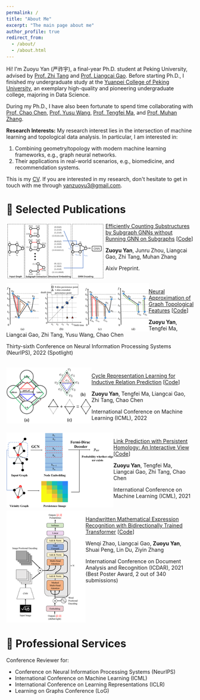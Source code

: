 ```yaml
---
permalink: /
title: "About Me"
excerpt: "The main page about me"
author_profile: true
redirect_from: 
  - /about/
  - /about.html
---
```


Hi! I'm Zuoyu Yan (严祚宇), a final-year Ph.D. student at Peking University, advised by [Prof. Zhi Tang](https://www.wict.pku.edu.cn/cpdp/kydw/ggcy/1297369.htm) and [Prof. Liangcai Gao](https://www.icst.pku.edu.cn/szwdclyjs/kydw/ggcy/1288880.htm). Before starting Ph.D., I finished my undergraduate study at the [Yuanpei College of Peking University](https://yuanpei.pku.edu.cn/en/aboutyuanpei/collegeprofile/index.htm), an exemplary high-quality and pioneering undergraduate college, majoring in Data Science.

During my Ph.D., I have also been fortunate to spend time collaborating with [Prof. Chao Chen](https://chaochen.github.io/), [Prof. Yusu Wang](http://yusu.belkin-wang.org/), [Prof. Tengfei Ma](https://sites.google.com/site/matf0123/home), and [Prof. Muhan Zhang](https://muhanzhang.github.io/).

**Research Interests:** My research interest lies in the intersection of machine learning and topological data analysis. In particular, I am interested in: 
1. Combining geometry/topology with modern machine learning frameworks, e.g., graph neural networks.
2. Their applications in real-world scenarios, e.g., biomedicine, and recommendation systems.

This is my [CV](/files/CV.pdf). If you are interested in my research, don't hesitate to get in touch with me through <yanzuoyu3@gmail.com>.


📝 Selected Publications
======

<img src="/images/ESCGNN_small.png" align="left" height=150/>

[Efficiently Counting Substructures by Subgraph GNNs without Running GNN on Subgraphs](https://arxiv.org/pdf/2303.10576.pdf) [[Code](https://github.com/pkuyzy/ESC-GNN)]

**Zuoyu Yan**, Junru Zhou, Liangcai Gao, Zhi Tang, Muhan Zhang

Aixiv Preprint. 

<br clear="left"/>

<img src="/images/PDGNN_small.png" align="left" height=130/>

[Neural Approximation of Graph Topological Features](https://arxiv.org/pdf/2201.12032.pdf) [[Code](https://github.com/pkuyzy/TLC-GNN)]

**Zuoyu Yan**, Tengfei Ma, Liangcai Gao, Zhi Tang, Yusu Wang, Chao Chen

Thirty-sixth Conference on Neural Information Processing Systems (NeurIPS), 2022 (Spotlight) 

<br clear="left"/>

<img src="/images/CBGNN_small.png" align="left" height=150/>

[Cycle Representation Learning for Inductive Relation Prediction](https://arxiv.org/pdf/2110.02510.pdf) [[Code](https://github.com/pkuyzy/CBGNN)]

**Zuoyu Yan**, Tengfei Ma, Liangcai Gao, Zhi Tang, Chao Chen

International Conference on Machine Learning (ICML), 2022

<br clear="left"/>

<img src="/images/TLCGNN1.png" align="left" height=200/>

[Link Prediction with Persistent Homology: An Interactive View](https://arxiv.org/pdf/2102.10255.pdf) [[Code](https://github.com/pkuyzy/TLC-GNN)]

**Zuoyu Yan**, Tengfei Ma, Liangcai Gao, Zhi Tang, Chao Chen

International Conference on Machine Learning (ICML), 2021

<br clear="left"/>

<img src="/images/BTTR_small.png" align="left" height=300/>

[Handwritten Mathematical Expression Recognition with Bidirectionally Trained Transformer](https://arxiv.org/pdf/2105.02412.pdf) [[Code](https://github.com/Green-Wood/BTTR)]

Wenqi Zhao, Liangcai Gao, **Zuoyu Yan**, Shuai Peng, Lin Du, Ziyin Zhang

International Conference on Document Analysis and Recognition (ICDAR), 2021 (Best Poster Award, 2 out of 340 submissions)

<br clear="left"/>

🏫 Professional Services
======
Conference Reviewer for:
* Conference on Neural Information Processing Systems (NeurIPS)
* International Conference on Machine Learning (ICML) 
* International Conference on Learning Representations (ICLR) 
* Learning on Graphs Conference (LoG)
